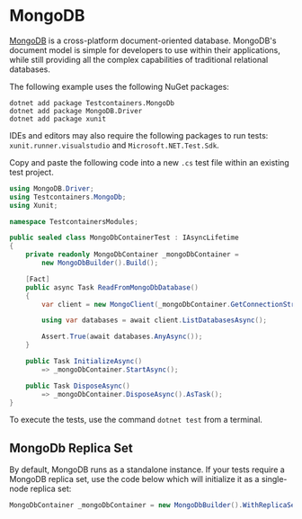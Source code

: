 # MongoDB

[MongoDB](https://www.mongodb.com/what-is-mongodb) is a cross-platform document-oriented database. MongoDB's document model is simple for developers to use within their applications, while still providing all the complex capabilities of traditional relational databases.

The following example uses the following NuGet packages:

```console title="Install the NuGet dependencies"
dotnet add package Testcontainers.MongoDb
dotnet add package MongoDB.Driver
dotnet add package xunit
```

IDEs and editors may also require the following packages to run tests: `xunit.runner.visualstudio` and `Microsoft.NET.Test.Sdk`.

Copy and paste the following code into a new `.cs` test file within an existing test project.

```csharp
using MongoDB.Driver;
using Testcontainers.MongoDb;
using Xunit;

namespace TestcontainersModules;

public sealed class MongoDbContainerTest : IAsyncLifetime
{
    private readonly MongoDbContainer _mongoDbContainer =
        new MongoDbBuilder().Build();

    [Fact]
    public async Task ReadFromMongoDbDatabase()
    {
        var client = new MongoClient(_mongoDbContainer.GetConnectionString());

        using var databases = await client.ListDatabasesAsync();

        Assert.True(await databases.AnyAsync());
    }

    public Task InitializeAsync()
        => _mongoDbContainer.StartAsync();

    public Task DisposeAsync()
        => _mongoDbContainer.DisposeAsync().AsTask();
}
```

To execute the tests, use the command `dotnet test` from a terminal.

## MongoDb Replica Set

By default, MongoDB runs as a standalone instance. If your tests require a MongoDB replica set, use the code below which will initialize it as a single-node replica set:

```csharp
MongoDbContainer _mongoDbContainer = new MongoDbBuilder().WithReplicaSet().Build();
```
